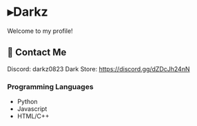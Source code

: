 # ▸Darkz
Welcome to my profile!
## 📖 Contact Me
Discord: darkz0823
Dark Store: https://discord.gg/dZDcJh24nN
### Programming Languages
* Python
* Javascript
* HTML/C++
<br/>
